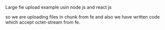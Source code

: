 Large fie upload example usin node js and react js

so we are uploading files in chunk from fe and also we have written code which accept octet-stream from fe.

